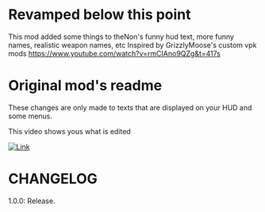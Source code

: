 # Revamped below this point

This mod added some things to theNon's funny hud text, more funny names, realistic weapon names, etc
Inspired by GrizzlyMoose's custom vpk mods https://www.youtube.com/watch?v=rmCIAno9QZg&t=417s


# Original mod's readme
These changes are only made to texts that are displayed on your HUD  and some menus.

This video shows yous what is edited

[![Link](https://img.youtube.com/vi/z0BGWTt-30Q/0.jpg)](https://www.youtube.com/watch?v=z0BGWTt-30Q)

# CHANGELOG
1.0.0: Release.

